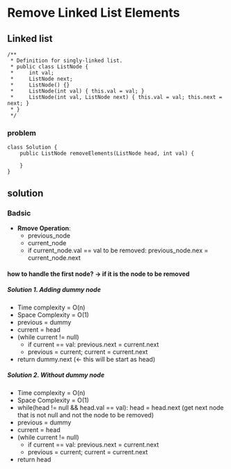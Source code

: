 # Remove Linked List Elements

## Linked list
~~~~
/**
 * Definition for singly-linked list.
 * public class ListNode {
 *     int val;
 *     ListNode next;
 *     ListNode() {}
 *     ListNode(int val) { this.val = val; }
 *     ListNode(int val, ListNode next) { this.val = val; this.next = next; }
 * }
 */
~~~~

### problem 
~~~~
class Solution {
    public ListNode removeElements(ListNode head, int val) {
        
    }
}
~~~~

## solution



### Badsic 

* **Rmove Operation**: 
  * previous_node 
  * current_node
  * if current_node.val == val to be removed: previous_node.nex = current_node.next

#### **how to handle the first node? -> if it is the node to be removed**

##### Solution 1. Adding dummy node
* Time complexity = O(n)
* Space Complexity = O(1)
* previous = dummy
* current = head
* (while current != null) 
  * if current == val: previous.next = current.next
  * previous = current; current = current.next
* return dummy.next (<- this will be start as head)

##### Solution 2. Without dummy node
* Time complexity = O(n)
* Space Complexity = O(1)
* while(head != null && head.val == val): head = head.next (get next node that is not null and not the node to be removed)
* previous = dummy
* current = head
* (while current != null) 
  * if current == val: previous.next = current.next
  * previous = current; current = current.next
* return head